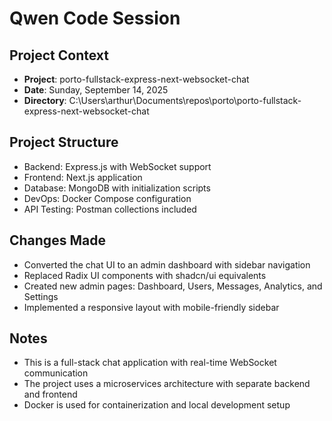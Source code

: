 # Qwen Code Session

## Project Context
- **Project**: porto-fullstack-express-next-websocket-chat
- **Date**: Sunday, September 14, 2025
- **Directory**: C:\Users\arthur\Documents\repos\porto\porto-fullstack-express-next-websocket-chat

## Project Structure
- Backend: Express.js with WebSocket support
- Frontend: Next.js application
- Database: MongoDB with initialization scripts
- DevOps: Docker Compose configuration
- API Testing: Postman collections included

## Changes Made
- Converted the chat UI to an admin dashboard with sidebar navigation
- Replaced Radix UI components with shadcn/ui equivalents
- Created new admin pages: Dashboard, Users, Messages, Analytics, and Settings
- Implemented a responsive layout with mobile-friendly sidebar

## Notes
- This is a full-stack chat application with real-time WebSocket communication
- The project uses a microservices architecture with separate backend and frontend
- Docker is used for containerization and local development setup